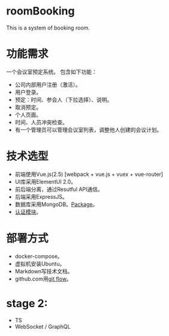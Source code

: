 # roomBooking
This is a system of booking room.

# 功能需求

一个会议室预定系统。
包含如下功能：

* 公司内部用户注册（激活）。
* 用户登录。
* 预定：时间、参会人（下拉选择）、说明。
* 取消预定。
* 个人页面。
* 时间、人员冲突检查。
* 有一个管理员可以管理会议室列表，调整他人创建的会议计划。

# 技术选型

* 前端使用Vue.js(2.5) [webpack + vue.js + vuex + vue-router]
* UI库采用ElementUI 2.0。
* 前后端分离，通过Resutful API通信。
* 后端采用ExpressJS。
* 数据库采用MongoDB。[Package](https://www.npmjs.com/package/mongoose)。
* [认证模块](http://www.passportjs.org/docs/username-password)。

# 部署方式

* docker-compose。
* 虚拟机安装Ubuntu。
* Markdown写技术文档。
* github.com用[git flow](https://www.atlassian.com/git/tutorials/comparing-workflows/gitflow-workflow)。


# stage 2:

* TS
* WebSocket / GraphQL

